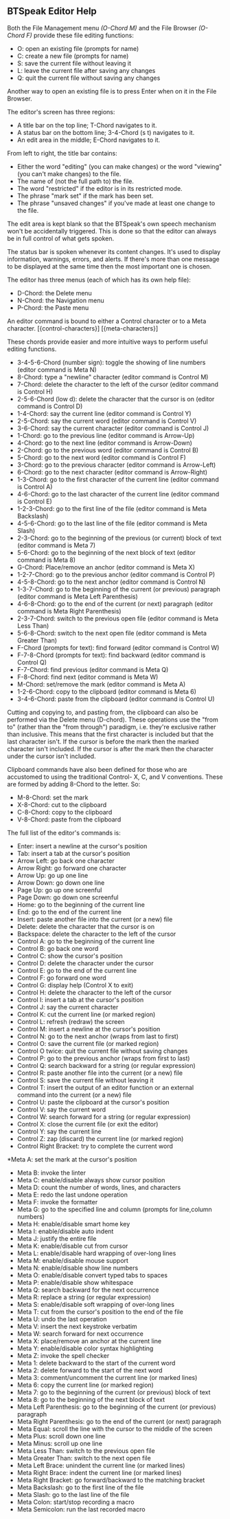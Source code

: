 ## BTSpeak Editor Help

Both the File Management menu *(O-Chord M)* and the File Browser *(O-Chord F)* provide these file editing functions:
  * O: open an existing file (prompts for name)
  * C: create a new file (prompts for name)
  * S: save the current file without leaving it
  * L: leave the current file after saving any changes
  * Q: quit the current file without saving any changes

Another way to open an existing file is to press Enter when on it in the File Browser.

The editor's screen has three regions:
  * A title bar on the top line; T-Chord navigates to it.
  * A status bar on the bottom line; 3-4-Chord (s t) navigates to it.
  * An edit area in the middle; E-Chord navigates to it.

From left to right, the title bar contains:
  * Either the word "editing" (you can make changes) or the word "viewing" (you can't make changes) to the file.
  * The name of (not the full path to) the file.
  * The word "restricted" if the editor is in its restricted mode.
  * The phrase "mark set" if the mark has been set.
  * The phrase "unsaved changes" if you've made at least one change to the file.

The edit area is kept blank so that the BTSpeak's own speech mechanism won't be accidentally triggered.
This is done so that the editor can always be in full control of what gets spoken.

The status bar is spoken whenever its content changes.
It's used to display information, warnings, errors, and alerts.
If there's more than one message to be displayed at the same time then the most important one is chosen.

The editor has three menus (each of which has its own help file):
  * D-Chord: the Delete menu
  * N-Chord: the Navigation menu
  * P-Chord: the Paste menu

An editor command is bound to either a Control character or to a Meta character.
[{control-characters}]
[{meta-characters}]

These chords provide easier and more intuitive ways to perform useful editing functions.
  * 3-4-5-6-Chord (number sign): toggle the showing of line numbers (editor command is Meta N)
  * 8-Chord: type a "newline" character (editor command is Control M)
  * 7-Chord: delete the character to the left of the cursor (editor command is Control H)
  * 2-5-6-Chord (low d): delete the character that the cursor is on (editor command is Control D)
  * 1-4-Chord: say the current line (editor command is Control Y)
  * 2-5-Chord: say the current word (editor command is Control V)
  * 3-6-Chord: say the current character (editor command is Control J)
  * 1-Chord: go to the previous line (editor command is Arrow-Up)
  * 4-Chord: go to the next line (editor command is Arrow-Down)
  * 2-Chord: go to the previous word (editor command is Control B)
  * 5-Chord: go to the next word (editor command is Control F)
  * 3-Chord: go to the previous character (editor command is Arrow-Left)
  * 6-Chord: go to the next character (editor command is Arrow-Right)
  * 1-3-Chord: go to the first character of the current line (editor command is Control A)
  * 4-6-Chord: go to the last character of the current line (editor command is Control E)
  * 1-2-3-Chord: go to the first line of the file (editor command is Meta Backslash)
  * 4-5-6-Chord: go to the last line of the file (editor command is Meta Slash)
  * 2-3-Chord: go to the beginning of the previous (or current) block of text (editor command is Meta 7)
  * 5-6-Chord: go to the beginning of the next block of text (editor command is Meta 8)
  * G-Chord: Place/remove an anchor (editor command is Meta X)
  * 1-2-7-Chord: go to the previous anchor (editor command is Control P)
  * 4-5-8-Chord: go to the next anchor (editor command is Control N)
  * 1-3-7-Chord: go to the beginning of the current (or previous) paragraph (editor command is Meta Left Parenthesis)
  * 4-6-8-Chord: go to the end of the current (or next) paragraph (editor command is Meta Right Parenthesis)
  * 2-3-7-Chord: switch to the previous open file (editor command is Meta Less Than)
  * 5-6-8-Chord: switch to the next open file (editor command is Meta Greater Than)
  * F-Chord (prompts for text): find forward (editor command is Control W)
  * F-7-8-Chord (prompts for text): find backward (editor command is Control Q)
  * F-7-Chord: find previous (editor command is Meta Q)
  * F-8-Chord: find next (editor command is Meta W)
  * M-Chord: set/remove the mark (editor command is Meta A)
  * 1-2-6-Chord: copy to the clipboard (editor command is Meta 6)
  * 3-4-6-Chord: paste from the clipboard (editor command is Control U)

Cutting and copying to, and pasting from, the clipboard can also be performed via the Delete menu (D-chord).
These operations use the "from to" (rather than the "from through") paradigm, i.e. they're exclusive rather than inclusive.
This means that the first character is included but that the last character isn't.
If the cursor is before the mark then the marked character isn't included.
If the cursor is after the mark then the character under the cursor isn't included.

Clipboard commands have also been defined for those who are accustomed to using the traditional Control- X, C, and V conventions.
These are formed by adding 8-Chord to the letter. So:
  * M-8-Chord: set the mark
  * X-8-Chord: cut to the clipboard
  * C-8-Chord: copy to the clipboard
  * V-8-Chord: paste from the clipboard

The full list of the editor's commands is:
  * Enter: insert a newline at the cursor's position
  * Tab: insert a tab at the cursor's position
  * Arrow Left: go back one character
  * Arrow Right: go forward one character
  * Arrow Up: go up one line
  * Arrow Down: go down one line
  * Page Up: go up one screenful
  * Page Down: go down one screenful
  * Home: go to the beginning of the current line
  * End: go to the end of the current line
  * Insert: paste another file into the current (or a new) file
  * Delete: delete the character that the cursor is on
  * Backspace: delete the character to the left of the cursor
  * Control A: go to the beginning of the current line
  * Control B: go back one word
  * Control C: show the cursor's position
  * Control D: delete the character under the cursor
  * Control E: go to the end of the current line
  * Control F: go forward one word
  * Control G: display help (Control X to exit)
  * Control H: delete the character to the left of the cursor
  * Control I: insert a tab at the cursor's position
  * Control J: say the current character
  * Control K: cut the current line (or marked region)
  * Control L: refresh (redraw) the screen
  * Control M: insert a newline at the cursor's position
  * Control N: go to the next anchor (wraps from last to first)
  * Control O: save the current file (or marked region)
  * Control O twice: quit the current file without saving changes
  * Control P: go to the previous anchor (wraps from first to last)
  * Control Q: search backward for a string (or regular expression)
  * Control R: paste another file into the current (or a new) file
  * Control S: save the current file without leaving it
  * Control T: insert the output of an editor function or an external command into the current (or a new) file
  * Control U: paste the clipboard at the cursor's position
  * Control V: say the current word
  * Control W: search forward for a string (or regular expression)
  * Control X: close the current file (or exit the editor)
  * Control Y: say the current line
  * Control Z: zap (discard) the current line (or marked region)
  * Control Right Bracket: try to complete the current word

  *Meta A: set the mark at the cursor's position
  * Meta B: invoke the linter
  * Meta C: enable/disable always show cursor position
  * Meta D: count the number of words, lines, and characters
  * Meta E: redo the last undone operation
  * Meta F: invoke the formatter
  * Meta G: go to the specified line and column (prompts for line,column numbers)
  * Meta H: enable/disable smart home key
  * Meta I: enable/disable auto indent
  * Meta J: justify the entire file
  * Meta K: enable/disable cut from cursor
  * Meta L: enable/disable hard wrapping of over-long lines
  * Meta M: enable/disable mouse support
  * Meta N: enable/disable show line numbers
  * Meta O: enable/disable convert typed tabs to spaces
  * Meta P: enable/disable show whitespace
  * Meta Q: search backward for the next occurrence
  * Meta R: replace a string (or regular expression)
  * Meta S: enable/disable soft wrapping of over-long lines
  * Meta T: cut from the cursor's position to the end of the file
  * Meta U: undo the last operation
  * Meta V: insert the next keystroke verbatim
  * Meta W: search forward for next occurrence
  * Meta X: place/remove an anchor at the current line
  * Meta Y: enable/disable color syntax highlighting
  * Meta Z: invoke the spell checker
  * Meta 1: delete backward to the start of the current word
  * Meta 2: delete forward to the start of the next word
  * Meta 3: comment/uncomment the current line (or marked lines)
  * Meta 6: copy the current line (or marked region)
  * Meta 7: go to the beginning of the current (or previous) block of text
  * Meta 8: go to the beginning of the next block of text
  * Meta Left Parenthesis: go to the beginning of the current (or previous) paragraph
  * Meta Right Parenthesis: go to the end of the current (or next) paragraph
  * Meta Equal: scroll the line with the cursor to the middle of the screen
  * Meta Plus: scroll down one line
  * Meta Minus: scroll up one line
  * Meta Less Than: switch to the previous open file
  * Meta Greater Than: switch to the next open file
  * Meta Left Brace: unindent the current line (or marked lines)
  * Meta Right Brace: indent the current line (or marked lines)
  * Meta Right Bracket: go forward/backward to the matching bracket
  * Meta Backslash: go to the first line of the file
  * Meta Slash: go to the last line of the file
  * Meta Colon: start/stop recording a macro
  * Meta Semicolon: run the last recorded macro
